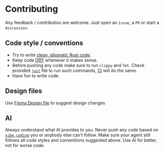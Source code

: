 # Contributing

Any feedback / contribution are welcome. Just open an `issue`, a `PR` or start a `discussion`.

## Code style / conventions

- Try to write [clean, idiomatic Rust code](https://github.com/mre/idiomatic-rust).
- Keep code [DRY](https://en.wikipedia.org/wiki/Don%27t_repeat_yourself) whenever it makes sense.
- Before pushing any code make sure to run `clippy` and `fmt`. Check provided [`just`](./jusfile) file to run such commands, [CI](https://github.com/sectore/timr-tui/blob/main/.github/workflows/ci.yml) will do the same.
- Have fun to write code.

## Design files

Use [Figma Design file](https://www.figma.com/community/file/1553076532392275586/timr-tui) to suggest design changes

## AI

Always understand what AI provides to you. Never push any code based on [`vibe coding`](https://en.wikipedia.org/wiki/Vibe_coding) you or anybody else can't follow. Make sure your agent still follows all code styles and conventions suggested above. Use AI for better, not for worse code.
